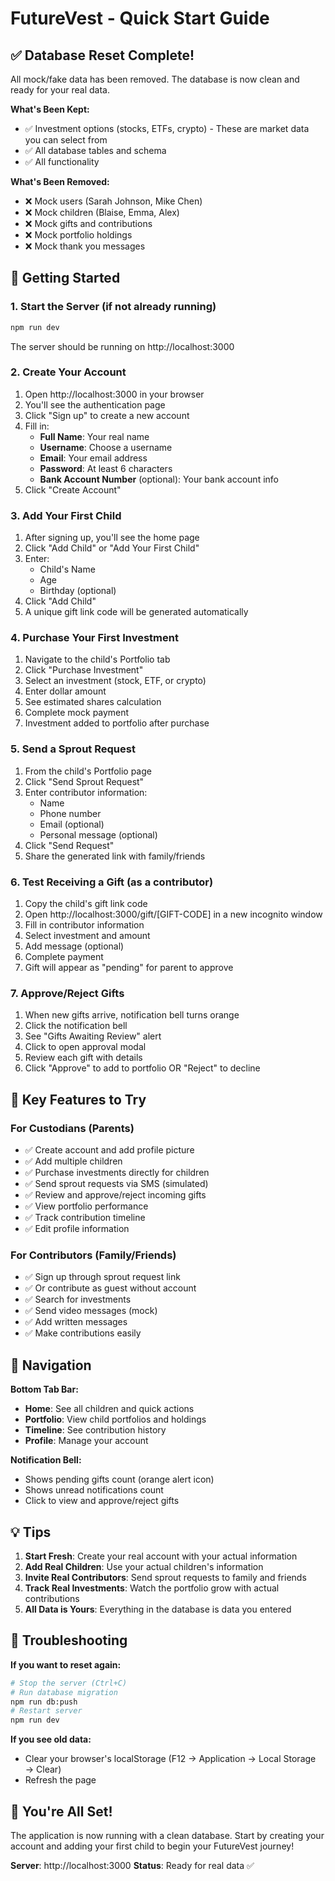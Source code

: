 # FutureVest - Quick Start Guide

## ✅ Database Reset Complete!

All mock/fake data has been removed. The database is now clean and ready for your real data.

**What's Been Kept:**
- ✅ Investment options (stocks, ETFs, crypto) - These are market data you can select from
- ✅ All database tables and schema
- ✅ All functionality

**What's Been Removed:**
- ❌ Mock users (Sarah Johnson, Mike Chen)
- ❌ Mock children (Blaise, Emma, Alex)
- ❌ Mock gifts and contributions
- ❌ Mock portfolio holdings
- ❌ Mock thank you messages

## 🚀 Getting Started

### 1. Start the Server (if not already running)
```bash
npm run dev
```
The server should be running on http://localhost:3000

### 2. Create Your Account
1. Open http://localhost:3000 in your browser
2. You'll see the authentication page
3. Click "Sign up" to create a new account
4. Fill in:
   - **Full Name**: Your real name
   - **Username**: Choose a username
   - **Email**: Your email address
   - **Password**: At least 6 characters
   - **Bank Account Number** (optional): Your bank account info
5. Click "Create Account"

### 3. Add Your First Child
1. After signing up, you'll see the home page
2. Click "Add Child" or "Add Your First Child"
3. Enter:
   - Child's Name
   - Age
   - Birthday (optional)
4. Click "Add Child"
5. A unique gift link code will be generated automatically

### 4. Purchase Your First Investment
1. Navigate to the child's Portfolio tab
2. Click "Purchase Investment"
3. Select an investment (stock, ETF, or crypto)
4. Enter dollar amount
5. See estimated shares calculation
6. Complete mock payment
7. Investment added to portfolio after purchase

### 5. Send a Sprout Request
1. From the child's Portfolio page
2. Click "Send Sprout Request"
3. Enter contributor information:
   - Name
   - Phone number
   - Email (optional)
   - Personal message (optional)
4. Click "Send Request"
5. Share the generated link with family/friends

### 6. Test Receiving a Gift (as a contributor)
1. Copy the child's gift link code
2. Open http://localhost:3000/gift/[GIFT-CODE] in a new incognito window
3. Fill in contributor information
4. Select investment and amount
5. Add message (optional)
6. Complete payment
7. Gift will appear as "pending" for parent to approve

### 7. Approve/Reject Gifts
1. When new gifts arrive, notification bell turns orange
2. Click the notification bell
3. See "Gifts Awaiting Review" alert
4. Click to open approval modal
5. Review each gift with details
6. Click "Approve" to add to portfolio OR "Reject" to decline

## 🎯 Key Features to Try

### For Custodians (Parents)
- ✅ Create account and add profile picture
- ✅ Add multiple children
- ✅ Purchase investments directly for children
- ✅ Send sprout requests via SMS (simulated)
- ✅ Review and approve/reject incoming gifts
- ✅ View portfolio performance
- ✅ Track contribution timeline
- ✅ Edit profile information

### For Contributors (Family/Friends)
- ✅ Sign up through sprout request link
- ✅ Or contribute as guest without account
- ✅ Search for investments
- ✅ Send video messages (mock)
- ✅ Add written messages
- ✅ Make contributions easily

## 📱 Navigation

**Bottom Tab Bar:**
- **Home**: See all children and quick actions
- **Portfolio**: View child portfolios and holdings
- **Timeline**: See contribution history
- **Profile**: Manage your account

**Notification Bell:**
- Shows pending gifts count (orange alert icon)
- Shows unread notifications count
- Click to view and approve/reject gifts

## 💡 Tips

1. **Start Fresh**: Create your real account with your actual information
2. **Add Real Children**: Use your actual children's information
3. **Invite Real Contributors**: Send sprout requests to family and friends
4. **Track Real Investments**: Watch the portfolio grow with actual contributions
5. **All Data is Yours**: Everything in the database is data you entered

## 🔧 Troubleshooting

**If you want to reset again:**
```bash
# Stop the server (Ctrl+C)
# Run database migration
npm run db:push
# Restart server
npm run dev
```

**If you see old data:**
- Clear your browser's localStorage (F12 → Application → Local Storage → Clear)
- Refresh the page

## 🎉 You're All Set!

The application is now running with a clean database. Start by creating your account and adding your first child to begin your FutureVest journey!

**Server**: http://localhost:3000
**Status**: Ready for real data ✅
